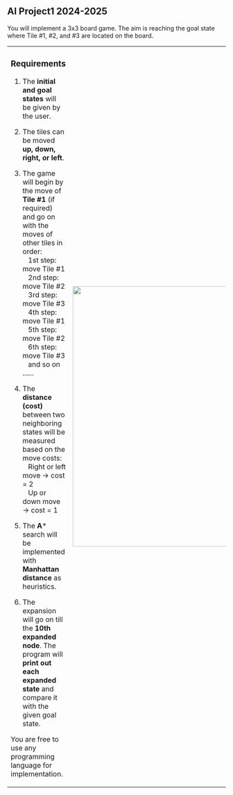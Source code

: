 ## AI Project1 2024-2025

You will implement a 3x3 board game. The aim is reaching the goal state where Tile #1, #2, and #3 are located on the board.

<table>
<tr>
<td>

### Requirements

1. The **initial and goal states** will be given by the user.
2. The tiles can be moved **up, down, right, or left**.
3. The game will begin by the move of **Tile #1** (if required) and go on with the moves of other tiles in order:  
    &nbsp;&nbsp;&nbsp;1st step: move Tile #1  
    &nbsp;&nbsp;&nbsp;2nd step: move Tile #2  
    &nbsp;&nbsp;&nbsp;3rd step: move Tile #3  
    &nbsp;&nbsp;&nbsp;4th step: move Tile #1  
    &nbsp;&nbsp;&nbsp;5th step: move Tile #2  
    &nbsp;&nbsp;&nbsp;6th step: move Tile #3  
    &nbsp;&nbsp;&nbsp;and so on ......  

4. The **distance (cost)** between two neighboring states will be measured based on the move costs:  
   &nbsp;&nbsp;&nbsp;Right or left move → cost = 2  
   &nbsp;&nbsp;&nbsp;Up or down move → cost = 1  

5. The **A*** search will be implemented with **Manhattan distance** as heuristics.
6. The expansion will go on till the **10th expanded node**. The program will **print out each expanded state** and compare it with the given goal state.

You are free to use any programming language for implementation.

</td>
<td>

<img src="https://github.com/user-attachments/assets/a65a7b79-4397-4755-bc09-b1ccea425a1c" width="600"/>

</td>
</tr>
</table>
